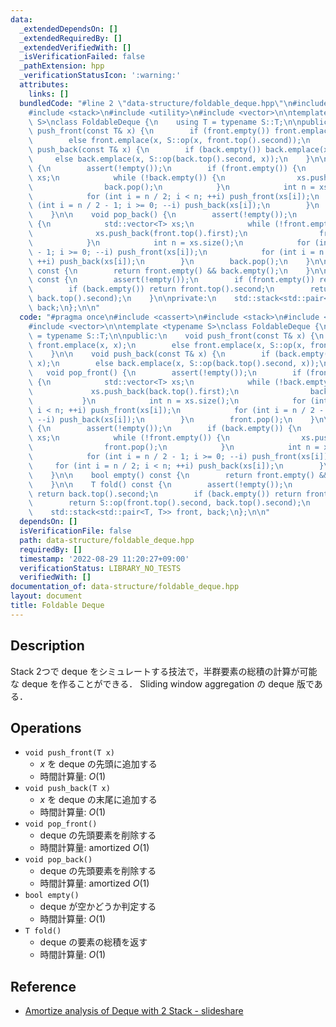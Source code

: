 ```yaml
---
data:
  _extendedDependsOn: []
  _extendedRequiredBy: []
  _extendedVerifiedWith: []
  _isVerificationFailed: false
  _pathExtension: hpp
  _verificationStatusIcon: ':warning:'
  attributes:
    links: []
  bundledCode: "#line 2 \"data-structure/foldable_deque.hpp\"\n#include <cassert>\n\
    #include <stack>\n#include <utility>\n#include <vector>\n\ntemplate <typename\
    \ S>\nclass FoldableDeque {\n    using T = typename S::T;\n\npublic:\n    void\
    \ push_front(const T& x) {\n        if (front.empty()) front.emplace(x, x);\n\
    \        else front.emplace(x, S::op(x, front.top().second));\n    }\n\n    void\
    \ push_back(const T& x) {\n        if (back.empty()) back.emplace(x, x);\n   \
    \     else back.emplace(x, S::op(back.top().second, x));\n    }\n\n    void pop_front()\
    \ {\n        assert(!empty());\n        if (front.empty()) {\n            std::vector<T>\
    \ xs;\n            while (!back.empty()) {\n                xs.push_back(back.top().first);\n\
    \                back.pop();\n            }\n            int n = xs.size();\n\
    \            for (int i = n / 2; i < n; ++i) push_front(xs[i]);\n            for\
    \ (int i = n / 2 - 1; i >= 0; --i) push_back(xs[i]);\n        }\n        front.pop();\n\
    \    }\n\n    void pop_back() {\n        assert(!empty());\n        if (back.empty())\
    \ {\n            std::vector<T> xs;\n            while (!front.empty()) {\n  \
    \              xs.push_back(front.top().first);\n                front.pop();\n\
    \            }\n            int n = xs.size();\n            for (int i = n / 2\
    \ - 1; i >= 0; --i) push_front(xs[i]);\n            for (int i = n / 2; i < n;\
    \ ++i) push_back(xs[i]);\n        }\n        back.pop();\n    }\n\n    bool empty()\
    \ const {\n        return front.empty() && back.empty();\n    }\n\n    T fold()\
    \ const {\n        assert(!empty());\n        if (front.empty()) return back.top().second;\n\
    \        if (back.empty()) return front.top().second;\n        return S::op(front.top().second,\
    \ back.top().second);\n    }\n\nprivate:\n    std::stack<std::pair<T, T>> front,\
    \ back;\n};\n\n"
  code: "#pragma once\n#include <cassert>\n#include <stack>\n#include <utility>\n\
    #include <vector>\n\ntemplate <typename S>\nclass FoldableDeque {\n    using T\
    \ = typename S::T;\n\npublic:\n    void push_front(const T& x) {\n        if (front.empty())\
    \ front.emplace(x, x);\n        else front.emplace(x, S::op(x, front.top().second));\n\
    \    }\n\n    void push_back(const T& x) {\n        if (back.empty()) back.emplace(x,\
    \ x);\n        else back.emplace(x, S::op(back.top().second, x));\n    }\n\n \
    \   void pop_front() {\n        assert(!empty());\n        if (front.empty())\
    \ {\n            std::vector<T> xs;\n            while (!back.empty()) {\n   \
    \             xs.push_back(back.top().first);\n                back.pop();\n \
    \           }\n            int n = xs.size();\n            for (int i = n / 2;\
    \ i < n; ++i) push_front(xs[i]);\n            for (int i = n / 2 - 1; i >= 0;\
    \ --i) push_back(xs[i]);\n        }\n        front.pop();\n    }\n\n    void pop_back()\
    \ {\n        assert(!empty());\n        if (back.empty()) {\n            std::vector<T>\
    \ xs;\n            while (!front.empty()) {\n                xs.push_back(front.top().first);\n\
    \                front.pop();\n            }\n            int n = xs.size();\n\
    \            for (int i = n / 2 - 1; i >= 0; --i) push_front(xs[i]);\n       \
    \     for (int i = n / 2; i < n; ++i) push_back(xs[i]);\n        }\n        back.pop();\n\
    \    }\n\n    bool empty() const {\n        return front.empty() && back.empty();\n\
    \    }\n\n    T fold() const {\n        assert(!empty());\n        if (front.empty())\
    \ return back.top().second;\n        if (back.empty()) return front.top().second;\n\
    \        return S::op(front.top().second, back.top().second);\n    }\n\nprivate:\n\
    \    std::stack<std::pair<T, T>> front, back;\n};\n\n"
  dependsOn: []
  isVerificationFile: false
  path: data-structure/foldable_deque.hpp
  requiredBy: []
  timestamp: '2022-08-29 11:20:27+09:00'
  verificationStatus: LIBRARY_NO_TESTS
  verifiedWith: []
documentation_of: data-structure/foldable_deque.hpp
layout: document
title: Foldable Deque
---
```


## Description

Stack 2つで deque をシミュレートする技法で，半群要素の総積の計算が可能な deque を作ることができる． Sliding window aggregation の deque 版である．

## Operations

- `void push_front(T x)`
    - $x$ を deque の先頭に追加する
    - 時間計算量: $O(1)$
- `void push_back(T x)`
    - $x$ を deque の末尾に追加する
    - 時間計算量: $O(1)$
- `void pop_front()`
    - deque の先頭要素を削除する
    - 時間計算量: $\mathrm{amortized}\ O(1)$
- `void pop_back()`
    - deque の先頭要素を削除する
    - 時間計算量: $\mathrm{amortized}\ O(1)$
- `bool empty()`
    - deque が空かどうか判定する
    - 時間計算量: $O(1)$
- `T fold()`
    - deque の要素の総積を返す
    - 時間計算量: $O(1)$

## Reference

- [Amortize analysis of Deque with 2 Stack - slideshare](https://www.slideshare.net/catupper/amortize-analysis-of-deque-with-2-stack)
